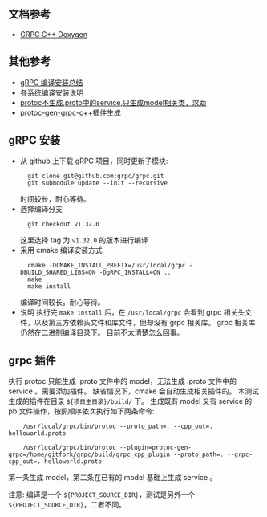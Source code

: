 
## 文档参考
- [GRPC C++ Doxygen](https://grpc.github.io/grpc/cpp/index.html)

## 其他参考
- [gRPC 编译安装总结](https://segmentfault.com/a/1190000020812273?utm_source=tag-newest)
- [各系统编译安装说明](../BUILDING.md)
- [protoc不生成.proto中的service,只生成model相关类，求助](https://segmentfault.com/q/1010000013399560)
- [protoc-gen-grpc-c++插件生成](https://blog.csdn.net/u012198575/article/details/88694054)

## gRPC 安装

- 从 github 上下载 gRPC 项目，同时更新子模块:
  ```shell
    git clone git@github.com:grpc/grpc.git
    git submodule update --init --recursive
  ```
  时间较长，耐心等待。
- 选择编译分支
  ```shell
    git checkout v1.32.0
  ```
  这里选择 tag 为 `v1.32.0` 的版本进行编译
- 采用 cmake 编译安装方式
  ```shell
    cmake -DCMAKE_INSTALL_PREFIX=/usr/local/grpc -DBUILD_SHARED_LIBS=ON -DgRPC_INSTALL=ON ..
    make
    make install
  ```
  编译时间较长，耐心等待。
- 说明
    执行完 `make install` 后，在 `/usr/local/grpc` 会看到 grpc 相关头文件，以及第三方依赖头文件和库文件，但却没有 grpc 相关库。
    grpc 相关库仍然在二进制编译目录下。
    目前不太清楚怎么回事。
    
## grpc 插件

执行 protoc 只能生成 .proto 文件中的 model，无法生成 .proto 文件中的 service 。需要添加插件。
缺省情况下，cmake 会自动生成相关插件的。
本测试生成的插件在目录 `${项目主目录}/build/` 下。
生成既有 model 又有 service 的 pb 文件操作，按照顺序依次执行如下两条命令:
```shell
    /usr/local/grpc/bin/protoc --proto_path=. --cpp_out=. helloworld.proto

    /usr/local/grpc/bin/protoc --plugin=protoc-gen-grpc=/home/gitfork/grpc/build/grpc_cpp_plugin --proto_path=. --grpc-cpp_out=. helloworld.proto
```
第一条生成 model，第二条在已有的 model 基础上生成 service 。

注意: 编译是一个 `${PROJECT_SOURCE_DIR}`，测试是另外一个 `${PROJECT_SOURCE_DIR}`，二者不同。
    

